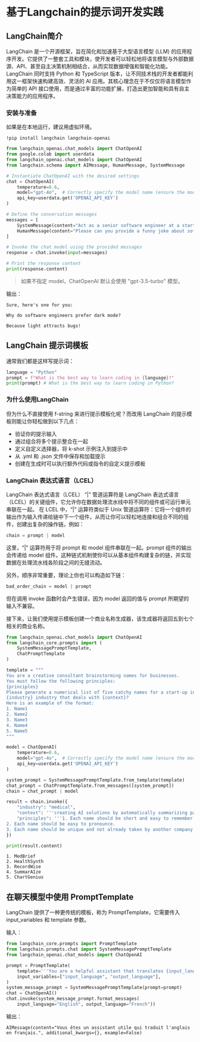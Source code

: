 # 基于Langchain的提示词开发实践

## LangChain简介

LangChain 是一个开源框架，旨在简化和加速基于大型语言模型 (LLM) 的应用程序开发。它提供了一整套工具和模块，使开发者可以轻松地将语言模型与外部数据源、API、甚至自主决策机制相结合，从而实现数据增强和智能化功能。LangChain 同时支持 Python 和 TypeScript 版本，让不同技术栈的开发者都能利用这一框架快速构建高效、灵活的 AI 应用。其核心理念在于不仅仅将语言模型作为简单的 API 接口使用，而是通过丰富的功能扩展，打造出更加智能和具有自主决策能力的应用程序。



### 安装与准备

如果是在本地运行，建议用虚拟环境。



```
!pip install langchain langchain-openai
```



```python
from langchain_openai.chat_models import ChatOpenAI
from google.colab import userdata
from langchain_openai.chat_models import ChatOpenAI
from langchain.schema import AIMessage, HumanMessage, SystemMessage

# Instantiate ChatOpenAI with the desired settings
chat = ChatOpenAI(
    temperature=0.6,
    model="gpt-4o",  # Correctly specify the model name (ensure the model name is valid)
    api_key=userdata.get('OPENAI_API_KEY')
)

# Define the conversation messages
messages = [
    SystemMessage(content="Act as a senior software engineer at a startup company."),
    HumanMessage(content="Please can you provide a funny joke about software engineers?")
]

# Invoke the chat model using the provided messages
response = chat.invoke(input=messages)

# Print the response content
print(response.content)

```

> 如果不指定 model，ChatOpenAI 默认会使用 "gpt-3.5-turbo" 模型。



输出：

```
Sure, here's one for you:

Why do software engineers prefer dark mode?

Because light attracts bugs!
```



## LangChain 提示词模板

通常我们都是这样写提示词：



```python
language = "Python"
prompt = f"What is the best way to learn coding in {language}?"
print(prompt) # What is the best way to learn coding in Python?
```



### 为什么使用LangChain

但为什么不直接使用 f-string 来进行提示模板化呢？而改用 LangChain 的提示模板则能让你轻松做到以下几点：

- 验证你的提示输入
- 通过组合将多个提示整合在一起
- 定义自定义选择器，将 k-shot 示例注入到提示中
- 从 .yml 和 .json 文件中保存和加载提示
- 创建在生成时可以执行额外代码或指令的自定义提示模板



### LangChain 表达式语言（LCEL）

LangChain 表达式语言（LCEL）
 “|” 管道运算符是 LangChain 表达式语言（LCEL）的关键组件，它允许你在数据处理流水线中将不同的组件或可运行单元串联在一起。
 在 LCEL 中，“|” 运算符类似于 Unix 管道运算符：它将一个组件的输出作为输入传递给链中下一个组件，从而让你可以轻松地连接和组合不同的组件，创建出复杂的操作链。例如：

```python
chain = prompt | model
```

这里，“|” 运算符用于将 prompt 和 model 组件串联在一起。prompt 组件的输出会传递给 model 组件。这种链式机制使你可以从基本组件构建复杂的链，并实现数据在处理流水线各阶段之间的无缝流动。

另外，顺序非常重要，理论上你也可以构造如下链：

```python
bad_order_chain = model | prompt
```

但在调用 invoke 函数时会产生错误，因为 model 返回的值与 prompt 所期望的输入不兼容。

接下来，让我们使用提示模板创建一个商业名称生成器，该生成器将返回五到七个相关的商业名称。



```python
from langchain_openai.chat_models import ChatOpenAI
from langchain_core.prompts import (
    SystemMessagePromptTemplate,
    ChatPromptTemplate
)

template = """
You are a creative consultant brainstorming names for businesses.
You must follow the following principles:
{principles}
Please generate a numerical list of five catchy names for a start-up in the
{industry} industry that deals with {context}?
Here is an example of the format:
1. Name1
2. Name2
3. Name3
4. Name4
5. Name5
"""

model = ChatOpenAI(
    temperature=0.6,
    model="gpt-4o",  # Correctly specify the model name (ensure the model name is valid)
    api_key=userdata.get('OPENAI_API_KEY')
)

system_prompt = SystemMessagePromptTemplate.from_template(template)
chat_prompt = ChatPromptTemplate.from_messages([system_prompt])
chain = chat_prompt | model

result = chain.invoke({
    "industry": "medical",
    "context": '''creating AI solutions by automatically summarizing patient records''',
    "principles": '''1. Each name should be short and easy to remember.
2. Each name should be easy to pronounce.
3. Each name should be unique and not already taken by another company.'''
})

print(result.content)

```

```
1. MedBrief
2. HealthSynth
3. RecordWise
4. SummarAIze
5. ChartGenius
```



## 在聊天模型中使用 PromptTemplate
LangChain 提供了一种更传统的模板，称为 PromptTemplate，它需要传入 input_variables 和 template 参数。

输入：

```python
from langchain_core.prompts import PromptTemplate
from langchain.prompts.chat import SystemMessagePromptTemplate
from langchain_openai.chat_models import ChatOpenAI

prompt = PromptTemplate(
    template='''You are a helpful assistant that translates {input_language} to {output_language}.''',
    input_variables=["input_language", "output_language"],
)
system_message_prompt = SystemMessagePromptTemplate(prompt=prompt)
chat = ChatOpenAI()
chat.invoke(system_message_prompt.format_messages(
    input_language="English", output_language="French"))
```

输出：

```
AIMessage(content="Vous êtes un assistant utile qui traduit l'anglais en français.", additional_kwargs={}, example=False)
```
